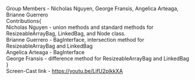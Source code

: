 Group Members - Nicholas Nguyen, George Fransis, Angelica Arteaga, Brianne Guerrero
<br>
Contributions{
    <br>
    Nicholas Nguyen - union methods and standard methods for ResizeableArrayBag, LinkedBag, and Node class.
    <br>
    Brianne Guerrero - BagInterface, intersection method for ResizeableArrayBag and LinkedBag
    <br>
    Angelica Arteaga - BagInterface
    <br>
    George Fransis - difference method for ResizeableArrayBag and LinkedBag
    <br>
}
<br>
Screen-Cast link - https://youtu.be/LjfU2plkkXA
